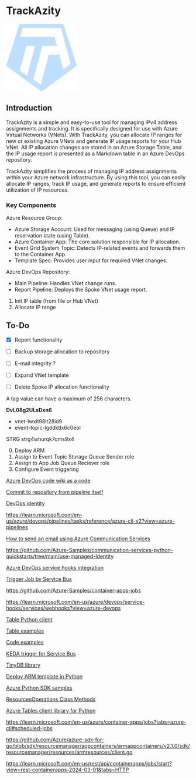 # TrackAzity

![](TrackAzity.svg)

## Introduction

TrackAzity is a simple and easy-to-use tool for managing IPv4 address assignments and tracking. It is specifically designed for use with Azure Virtual Networks (VNets). With TrackAzity, you can allocate IP ranges for new or existing Azure VNets and generate IP usage reports for your Hub VNet. All IP allocation changes are stored in an Azure Storage Table, and the IP usage report is presented as a Markdown table in an Azure DevOps repository.

TrackAzity simplifies the process of managing IP address assignments within your Azure network infrastructure. By using this tool, you can easily allocate IP ranges, track IP usage, and generate reports to ensure efficient utilization of IP resources.

### Key Components

Azure Resource Group:
* Azure Storage Account: Used for messaging (using Queue) and IP reservation state (using Table).
* Azure Container App: The core solution responsible for IP allocation.
* Event Grid System Topic: Detects IP-related events and forwards them to the Container App.
* Template Spec: Provides user input for required VNet changes.

Azure DevOps Repository:
* Main Pipeline: Handles VNet change runs.
* Report Pipeline: Deploys the Spoke VNet usage report.


1. Init IP table (from file or Hub VNet)
2. Allocate IP range

## To-Do
- [x] Report functionality
- [ ] Backup storage allocation to repository
- [ ] E-mail integrity ?
- [ ] Expand VNet template
- [ ] Delete Spoke IP allocation functionality


A tag value can have a maximum of 256 characters.


**DvL08g2ULxDxn6**
* vnet-lwxlt98lt28id9
* event-topic-lgddktlx6c0eol




STRG
strg4whurqk7qms9x4


0. Deploy ARM
1. Assign to Event Topic Storage Queue Sender role
2. Assign to App Job Queue Reciever role
3. Configure Event triggering

[Azure DevOps code wiki as a code](https://learn.microsoft.com/en-us/azure/devops/project/wiki/provisioned-vs-published-wiki?view=azure-devops)

[Commit to repository from pipeline itself](https://programmingwithwolfgang.com/create-git-commits-in-azure-devops-yaml-pipeline/)

[DevOps identity](https://blog.xmi.fr/posts/azure-devops-authenticate-as-managed-identity/)

https://learn.microsoft.com/en-us/azure/devops/pipelines/tasks/reference/azure-cli-v2?view=azure-pipelines

[How to send an email using Azure Communication Services](https://github.com/MicrosoftDocs/azure-docs/blob/main/articles/communication-services/quickstarts/email/send-email.md)

https://github.com/Azure-Samples/communication-services-python-quickstarts/tree/main/use-managed-Identity

[Azure DevOps service hooks integration](https://learn.microsoft.com/en-us/azure/devops/service-hooks/overview?view=azure-devops)

[Trigger Job by Service Bus](https://techcommunity.microsoft.com/t5/apps-on-azure-blog/deploying-an-event-driven-job-with-azure-container-app-job-and/ba-p/3909279)

https://github.com/Azure-Samples/container-apps-jobs

https://learn.microsoft.com/en-us/azure/devops/service-hooks/services/webhooks?view=azure-devops

[Table Python client](https://pypi.org/project/azure-data-tables/)

[Table examples](https://github.com/Azure/azure-sdk-for-python/blob/main/sdk/tables/azure-data-tables/samples/sample_insert_delete_entities.py#L67-L73)

[Code examples](https://github.com/Azure/azure-sdk-for-python/tree/main/sdk/servicebus/azure-servicebus/samples)

[KEDA trigger for Service Bus](https://keda.sh/docs/2.14/scalers/azure-service-bus/)

[TinyDB library](https://tinydb.readthedocs.io/en/latest/getting-started.html#basic-usage)

[Deploy ARM template in Python](https://learn.microsoft.com/en-us/azure/azure-resource-manager/templates/deploy-python)

[Azure Python SDK samples](https://github.com/Azure-Samples/azure-samples-python-management/tree/main/samples/resources)

[ResourcesOperations Class Methods](https://learn.microsoft.com/en-us/python/api/azure-mgmt-resource/azure.mgmt.resource.resources.v2021_04_01.operations.resourcesoperations?view=azure-python)

[Azure Tables client library for Python](https://github.com/Azure/azure-sdk-for-python/tree/main/sdk/tables/azure-data-tables)

https://learn.microsoft.com/en-us/azure/container-apps/jobs?tabs=azure-cli#scheduled-jobs

https://github.com/Azure/azure-sdk-for-go/blob/sdk/resourcemanager/appcontainers/armappcontainers/v2.1.0/sdk/resourcemanager/resources/armresources/client.go

https://learn.microsoft.com/en-us/rest/api/containerapps/jobs/start?view=rest-containerapps-2024-03-01&tabs=HTTP
